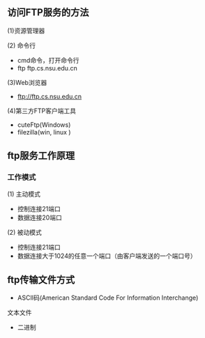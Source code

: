 ## 访问FTP服务的方法

(1)资源管理器

(2) 命令行

* cmd命令，打开命令行
* ftp ftp.cs.nsu.edu.cn

(3)Web浏览器

* ftp://ftp.cs.nsu.edu.cn
    
(4)第三方FTP客户端工具
    
* cuteFtp(Windows)
* filezilla(win, linux )

## ftp服务工作原理

### 工作模式

(1) 主动模式

* 控制连接21端口
* 数据连接20端口

(2) 被动模式

* 控制连接21端口
* 数据连接大于1024的任意一个端口（由客户端发送的一个端口号）
    
## ftp传输文件方式
    
* ASCII码(American Standard Code For Information Interchange)

文本文件

* 二进制

